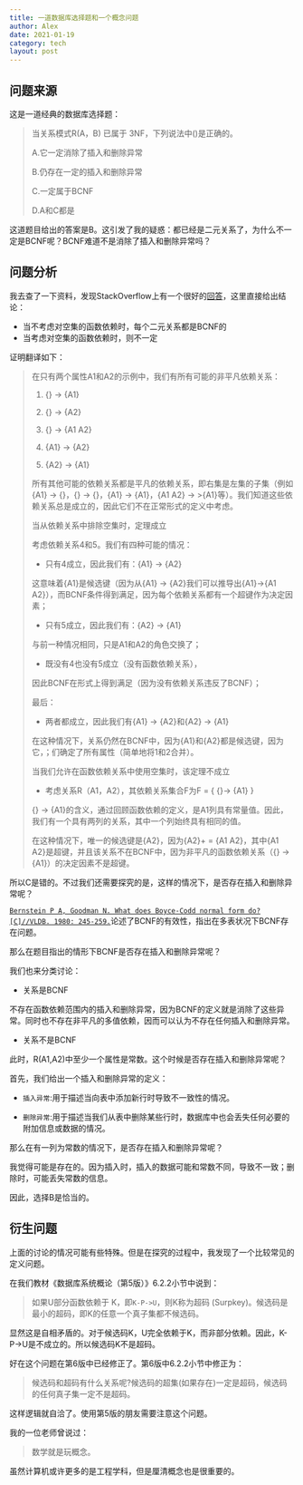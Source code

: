 ```yaml
---
title: 一道数据库选择题和一个概念问题
author: Alex
date: 2021-01-19
category: tech
layout: post
---
```


## 问题来源

这是一道经典的数据库选择题：

>当关系模式R(A，B) 已属于 3NF，下列说法中()是正确的。
>
>A.它一定消除了插入和删除异常
>
>B.仍存在一定的插入和删除异常
>
>C.一定属于BCNF
>
>D.A和C都是

这道题目给出的答案是B。这引发了我的疑惑：都已经是二元关系了，为什么不一定是BCNF呢？BCNF难道不是消除了插入和删除异常吗？

## 问题分析

我去查了一下资料，发现StackOverflow上有一个很好的[回答](https://stackoverflow.com/questions/33455459/how-is-every-binary-relation-bcnf)，这里直接给出结论：

- 当不考虑对空集的函数依赖时，每个二元关系都是BCNF的
- 当考虑对空集的函数依赖时，则不一定

证明翻译如下：

>在只有两个属性A1和A2的示例中，我们有所有可能的非平凡依赖关系：
>
>1. {} -> {A1}
>
>2. {} -> {A2}
>
>3. {} -> {A1 A2}
>
>4. {A1} -> {A2}
>
>5. {A2} -> {A1}
>
>所有其他可能的依赖关系都是平凡的依赖关系，即右集是左集的子集（例如{A1} -> {}，{} -> {}，{A1} -> {A1}，{A1 A2} -> >{A1}等）。我们知道这些依赖关系总是成立的，因此它们不在正常形式的定义中考虑。
>
>当从依赖关系中排除空集时，定理成立
>
>考虑依赖关系4和5。我们有四种可能的情况：
>
>- 只有4成立，因此我们有：{A1} -> {A2}
>
>这意味着{A1}是候选键（因为从{A1} -> {A2}我们可以推导出{A1}->{A1 A2}），而BCNF条件得到满足，因为每个依赖关系都有一个超键作为决定因素；
>
>- 只有5成立，因此我们有：{A2} -> {A1}
>
>与前一种情况相同，只是A1和A2的角色交换了；
>
>- 既没有4也没有5成立（没有函数依赖关系），
>
>因此BCNF在形式上得到满足（因为没有依赖关系违反了BCNF）；
>
>最后：
>
>- 两者都成立，因此我们有{A1} -> {A2}和{A2} -> {A1}
>
>在这种情况下，关系仍然在BCNF中，因为{A1}和{A2}都是候选键，因为它，；们确定了所有属性（简单地将1和2合并）。
>
>当我们允许在函数依赖关系中使用空集时，该定理不成立
>
>- 考虑关系R（A1，A2），其依赖关系集合F为F = { {}-> {A1} }
>
>{} -> {A1}的含义，通过回顾函数依赖的定义，是A1列具有常量值。因此，我们有一个具有两列的关系，其中一个列始终具有相同的值。
>
>在这种情况下，唯一的候选键是{A2}，因为{A2}+ = {A1 A2}，其中{A1 A2}是超键，并且该关系不在BCNF中，因为非平凡的函数依赖关系（{} -> {A1}）的决定因素不是超键。

所以C是错的。不过我们还需要探究的是，这样的情况下，是否存在插入和删除异常呢？

[``Bernstein P A, Goodman N. What does Boyce-Codd normal form do?[C]//VLDB. 1980: 245-259.``](https://www.microsoft.com/en-us/research/uploads/prod/2020/12/WhatDoesBCNFdo-VLDB1980.pdf)论述了BCNF的有效性，指出在多表状况下BCNF存在问题。

那么在题目指出的情形下BCNF是否存在插入和删除异常呢？

我们也来分类讨论：

- 关系是BCNF

不存在函数依赖范围内的插入和删除异常，因为BCNF的定义就是消除了这些异常。同时也不存在非平凡的多值依赖，因而可以认为不存在任何插入和删除异常。

- 关系不是BCNF

此时，R(A1,A2)中至少一个属性是常数。这个时候是否存在插入和删除异常呢？

首先，我们给出一个插入和删除异常的定义：

- ```插入异常```:用于描述当向表中添加新行时导致不一致性的情况。

- ```删除异常```:用于描述当我们从表中删除某些行时，数据库中也会丢失任何必要的附加信息或数据的情况。

那么在有一列为常数的情况下，是否存在插入和删除异常呢？

我觉得可能是存在的。因为插入时，插入的数据可能和常数不同，导致不一致；删除时，可能丢失常数的信息。

因此，选择B是恰当的。

## 衍生问题

上面的讨论的情况可能有些特殊。但是在探究的过程中，我发现了一个比较常见的定义问题。

在我们教材《数据库系统概论（第5版）》6.2.2小节中说到：

>如果U部分函数依赖于 K，即`K-P->U`，则K称为超码 (Surpkey)。候选码是最小的超码，即K的任意一个真子集都不候选码。

显然这是自相矛盾的。对于候选码K，U完全依赖于K，而非部分依赖。因此，K-P->U是不成立的。所以候选码K不是超码。

好在这个问题在第6版中已经修正了。第6版中6.2.2小节中修正为：

>候选码和超码有什么关系呢?候选码的超集(如果存在)一定是超码，候选码的任何真子集一定不是超码。

这样逻辑就自洽了。使用第5版的朋友需要注意这个问题。

我的一位老师曾说过：

>数学就是玩概念。

虽然计算机或许更多的是工程学科，但是厘清概念也是很重要的。